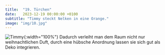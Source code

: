 ```yaml
---
title:  "19. Türchen"
date:   2023-12-19 00:00:00 +0100
subtitle: "Timmy steckt Nelken in eine Orange."
image: "img/10.jpg"
---
```


![Timmy](../img/10.jpg){:width="100%"}
Dadurch verleiht man dem Raum nicht nur weihnachtlichen Duft, durch eine hübsche Anordnung lassen sie sich gut als Deko integrieren.
